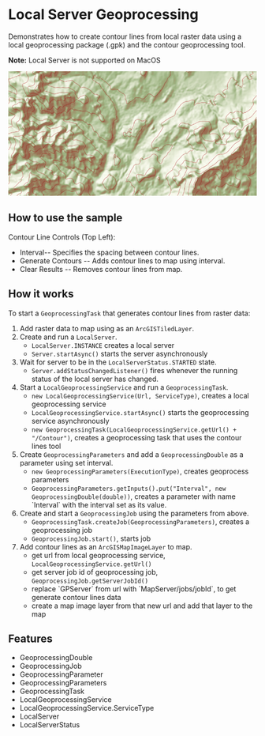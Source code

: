 <h1>Local Server Geoprocessing</h1>

<p>Demonstrates how to create contour lines from local raster data using a local geoprocessing package (.gpk) and the contour geoprocessing tool.</p>

<p><b>Note:</b> Local Server is not supported on MacOS</p>

<p><img src="LocalServerGeoprocessing.png"/></p>

<h2>How to use the sample</h2>

<p>Contour Line Controls (Top Left): </p>
  <ul><li> Interval-- Specifies the spacing between contour lines.</li>
      <li> Generate Contours --  Adds contour lines to map using interval. </li>
      <li> Clear Results --  Removes contour lines from map. </li></ul>
  
<h2>How it works</h2>

<p>To start a <code>GeoprocessingTask</code> that generates contour lines from raster data:</p>

<ol>
<li> Add raster data to map using as an <code>ArcGISTiledLayer</code>.</li>
<li> Create and run a <code>LocalServer</code>.
  <ul>
    <li><code>LocalServer.INSTANCE</code> creates a local server</li>
    <li><code>Server.startAsync()</code> starts the server asynchronously</li>
  </ul>
</li>
<li> Wait for server to be in the <code>LocalServerStatus.STARTED</code> state.
  <ul>
    <li><code>Server.addStatusChangedListener()</code> fires whenever the running status of the local server has changed.</li>
  </ul>
</li>
<li> Start a <code>LocalGeoprocessingService</code> and run a <code>GeoprocessingTask</code>.
  <ul>
    <li><code>new LocalGeoprocessingService(Url, ServiceType)</code>, creates a local geoprocessing service</li>
    <li><code>LocalGeoprocessingService.startAsync()</code> starts the geoprocessing service asynchronously</li>
    <li><code>new GeoprocessingTask(LocalGeoprocessingService.getUrl() + "/Contour")</code>, creates a geoprocessing task that uses the contour lines tool</li>
  </ul>
</li>
<li> Create <code>GeoprocessingParameters</code> and add a <code>GeoprocessingDouble</code> as a parameter using set interval.
  <ul>
    <li><code>new GeoprocessingParameters(ExecutionType)</code>, creates geoprocess parameters</li>
    <li><code>GeoprocessingParameters.getInputs().put("Interval", new GeoprocessingDouble(double))</code>, creates a parameter with name `Interval` with the interval set as its value.</li>
  </ul>
</li>
<li> Create and start a <code>GeoprocessingJob</code> using the parameters from above.
  <ul>
    <li><code>GeoprocessingTask.createJob(GeoprocessingParameters)</code>, creates a geoprocessing job</li>
    <li><code>GeoprocessingJob.start()</code>, starts job</li>
  </ul>
</li>
<li> Add contour lines as an <code>ArcGISMapImageLayer</code> to map.
  <ul>
    <li>get url from local geoprocessing service, <code>LocalGeoprocessingService.getUrl()</code></li>
    <li>get server job id of geoprocessing job, <code>GeoprocessingJob.getServerJobId()</code></li>
    <li>replace `GPServer` from url with `MapServer/jobs/jobId`, to get generate contour lines data</li>
    <li>create a map image layer from that new url and add that layer to the map</li>
  </ul>
</li>
</ol>

<h2>Features</h2>

<ul>
<li>GeoprocessingDouble</li>
<li>GeoprocessingJob</li>
<li>GeoprocessingParameter</li>
<li>GeoprocessingParameters</li>
<li>GeoprocessingTask</li>
<li>LocalGeoprocessingService</li>
<li>LocalGeoprocessingService.ServiceType</li>
<li>LocalServer</li>
<li>LocalServerStatus</li>
</ul>
